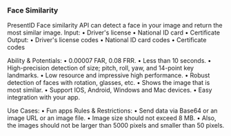 ### Face Similarity
PresentID Face similarity API can detect a face in your image and return the most similar image.
 Input:
•	Driver's license
•	National ID card
•	Certificate
Output:
•	Driver's license codes
•	National ID card codes
•	Certificate codes

Ability & Potentials:
•	0.00007 FAR, 0.08 FRR.
•	Less than 10 seconds.
•	High-precision detection of size; pitch, roll, yaw, and 14-point key landmarks.
•	Low resource and impressive high performance.
•	Robust detection of faces with rotation, glasses, etc.
•	Shows the image that is most similar.
•	Support IOS, Android, Windows and Mac devices.
•	Easy integration with your app.


Use Cases:
•	Fun apps
Rules & Restrictions:
•	Send data via Base64 or an image URL or an image file.
•	Image size should not exceed 8 MB.
•	Also, the images should not be larger than 5000 pixels and smaller than 50 pixels.
